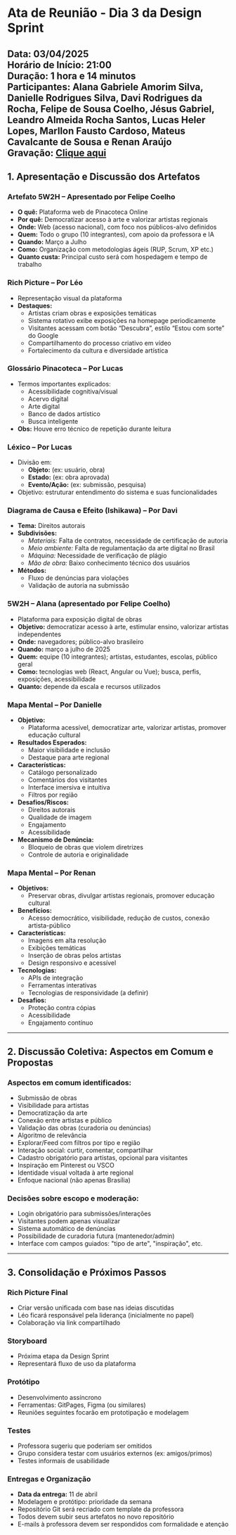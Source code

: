 # Ata de Reunião - Dia 3 da Design Sprint  
**Data:** 03/04/2025  
**Horário de Início:** 21:00  
**Duração:** 1 hora e 14 minutos  
**Participantes:** Alana Gabriele Amorim Silva, Danielle Rodrigues Silva, Davi Rodrigues da Rocha, Felipe de Sousa Coelho, Jésus Gabriel, Leandro Almeida Rocha Santos, Lucas Heler Lopes, Marllon Fausto Cardoso, Mateus Cavalcante de Sousa e Renan Araújo <br>
**Gravação:** [Clique aqui]((https://drive.google.com/file/d/1Uk2-ydNinoY3OdSbodL8AdE0Veyf1BZ7/view?usp=drive_link))
---

## 1. Apresentação e Discussão dos Artefatos

### Artefato 5W2H – Apresentado por Felipe Coelho
- **O quê:** Plataforma web de Pinacoteca Online  
- **Por quê:** Democratizar acesso à arte e valorizar artistas regionais  
- **Onde:** Web (acesso nacional), com foco nos públicos-alvo definidos  
- **Quem:** Todo o grupo (10 integrantes), com apoio da professora e IA  
- **Quando:** Março a Julho  
- **Como:** Organização com metodologias ágeis (RUP, Scrum, XP etc.)  
- **Quanto custa:** Principal custo será com hospedagem e tempo de trabalho  

### Rich Picture – Por Léo
- Representação visual da plataforma  
- **Destaques:**
  - Artistas criam obras e exposições temáticas  
  - Sistema rotativo exibe exposições na homepage periodicamente  
  - Visitantes acessam com botão “Descubra”, estilo “Estou com sorte” do Google  
  - Compartilhamento do processo criativo em vídeo  
  - Fortalecimento da cultura e diversidade artística  

### Glossário Pinacoteca – Por Lucas
- Termos importantes explicados:  
  - Acessibilidade cognitiva/visual  
  - Acervo digital  
  - Arte digital  
  - Banco de dados artístico  
  - Busca inteligente  
- **Obs:** Houve erro técnico de repetição durante leitura  

### Léxico – Por Lucas
- Divisão em:  
  - **Objeto:** (ex: usuário, obra)  
  - **Estado:** (ex: obra aprovada)  
  - **Evento/Ação:** (ex: submissão, pesquisa)  
- Objetivo: estruturar entendimento do sistema e suas funcionalidades  

### Diagrama de Causa e Efeito (Ishikawa) – Por Davi
- **Tema:** Direitos autorais  
- **Subdivisões:**  
  - *Materiais:* Falta de contratos, necessidade de certificação de autoria  
  - *Meio ambiente:* Falta de regulamentação da arte digital no Brasil  
  - *Máquina:* Necessidade de verificação de plágio  
  - *Mão de obra:* Baixo conhecimento técnico dos usuários  
- **Métodos:**  
  - Fluxo de denúncias para violações  
  - Validação de autoria na submissão  

### 5W2H – Alana (apresentado por Felipe Coelho)
- Plataforma para exposição digital de obras  
- **Objetivo:** democratizar acesso à arte, estimular ensino, valorizar artistas independentes  
- **Onde:** navegadores; público-alvo brasileiro  
- **Quando:** março a julho de 2025  
- **Quem:** equipe (10 integrantes); artistas, estudantes, escolas, público geral  
- **Como:** tecnologias web (React, Angular ou Vue); busca, perfis, exposições, acessibilidade  
- **Quanto:** depende da escala e recursos utilizados  

### Mapa Mental – Por Danielle
- **Objetivo:**  
  - Plataforma acessível, democratizar arte, valorizar artistas, promover educação cultural  
- **Resultados Esperados:**  
  - Maior visibilidade e inclusão  
  - Destaque para arte regional  
- **Características:**  
  - Catálogo personalizado  
  - Comentários dos visitantes  
  - Interface imersiva e intuitiva  
  - Filtros por região  
- **Desafios/Riscos:**  
  - Direitos autorais  
  - Qualidade de imagem  
  - Engajamento  
  - Acessibilidade  
- **Mecanismo de Denúncia:**  
  - Bloqueio de obras que violem diretrizes  
  - Controle de autoria e originalidade  

### Mapa Mental – Por Renan
- **Objetivos:**  
  - Preservar obras, divulgar artistas regionais, promover educação cultural  
- **Benefícios:**  
  - Acesso democrático, visibilidade, redução de custos, conexão artista-público  
- **Características:**  
  - Imagens em alta resolução  
  - Exibições temáticas  
  - Inserção de obras pelos artistas  
  - Design responsivo e acessível  
- **Tecnologias:**  
  - APIs de integração  
  - Ferramentas interativas  
  - Tecnologias de responsividade (a definir)  
- **Desafios:**  
  - Proteção contra cópias  
  - Acessibilidade  
  - Engajamento contínuo  

---

## 2. Discussão Coletiva: Aspectos em Comum e Propostas

### Aspectos em comum identificados:
- Submissão de obras  
- Visibilidade para artistas  
- Democratização da arte  
- Conexão entre artistas e público  
- Validação das obras (curadoria ou denúncias)  
- Algoritmo de relevância  
- Explorar/Feed com filtros por tipo e região  
- Interação social: curtir, comentar, compartilhar  
- Cadastro obrigatório para artistas, opcional para visitantes  
- Inspiração em Pinterest ou VSCO  
- Identidade visual voltada à arte regional  
- Enfoque nacional (não apenas Brasília)

### Decisões sobre escopo e moderação:
- Login obrigatório para submissões/interações  
- Visitantes podem apenas visualizar  
- Sistema automático de denúncias  
- Possibilidade de curadoria futura (mantenedor/admin)  
- Interface com campos guiados: "tipo de arte", "inspiração", etc.  

---

## 3. Consolidação e Próximos Passos

### Rich Picture Final
- Criar versão unificada com base nas ideias discutidas  
- Léo ficará responsável pela liderança (inicialmente no papel)  
- Colaboração via link compartilhado

### Storyboard
- Próxima etapa da Design Sprint  
- Representará fluxo de uso da plataforma

### Protótipo
- Desenvolvimento assíncrono  
- Ferramentas: GitPages, Figma (ou similares)  
- Reuniões seguintes focarão em prototipação e modelagem

### Testes
- Professora sugeriu que poderiam ser omitidos  
- Grupo considera testar com usuários externos (ex: amigos/primos)  
- Testes informais de usabilidade

### Entregas e Organização
- **Data da entrega:** 11 de abril  
- Modelagem e protótipo: prioridade da semana  
- Repositório Git será recriado com template da professora  
- Todos devem subir seus artefatos no novo repositório  
- E-mails à professora devem ser respondidos com formalidade e atenção